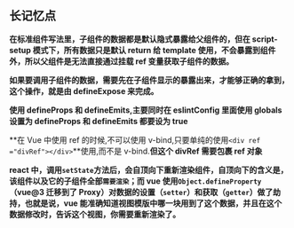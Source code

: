## 长记忆点

**在标准组件写法里，子组件的数据都是默认隐式暴露给父组件的，但在 script-setup 模式下，所有数据只是默认 return 给 template 使用，不会暴露到组件外，所以父组件是无法直接通过挂载 ref 变量获取子组件的数据。**

**如果要调用子组件的数据，需要先在子组件显示的暴露出来，才能够正确的拿到，这个操作，就是由 defineExpose 来完成。**

**使用 defineProps 和 defineEmits,主要同时在 eslintConfig 里面使用 globals 设置为 defineProps 和 defineEmits 都要设为 true**

**在 Vue 中使用 ref 的时候,不可以使用 v-bind,只要单纯的使用`<div ref ="divRef"></div>`**使用,而不是 v-bind.**但这个 divRef 需要包裹 ref 对象**

**react 中，调用`setState`方法后，会自顶向下重新渲染组件，自顶向下的含义是，该组件以及它的子组件全部`需要渲染`；而 vue 使用`Object.defineProperty`（vue@3 迁移到了 Proxy）对数据的设置（`setter`）和获取（`getter`）做了劫持，也就是说，vue 能准确知道视图模版中哪一块用到了这个数据，并且在这个数据修改时，告诉这个视图，你需要重新渲染了。**

